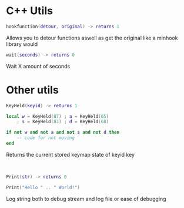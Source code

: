 # C++ Utils

```lua
hookfunction(detour, original) -> returns 1
```
Allows you to detour functions aswell as get the original like a minhook library would

```lua
wait(seconds) -> returns 0
```
Wait X amount of seconds

# Other utils

```lua
KeyHeld(keyid) -> returns 1
```
```lua
local w = KeyHeld(87) ; a = KeyHeld(65)
	; s = KeyHeld(83) ; d = KeyHeld(68)

if not w and not a and not s and not d then
    -- code for not moving
end
```
Returns the current stored keymap state of keyid key

<br/>

```lua
Print(str) -> returns 0
```
```lua
Print("Hello " .. " World!")
```
Log string both to debug stream and log file or ease of debugging

